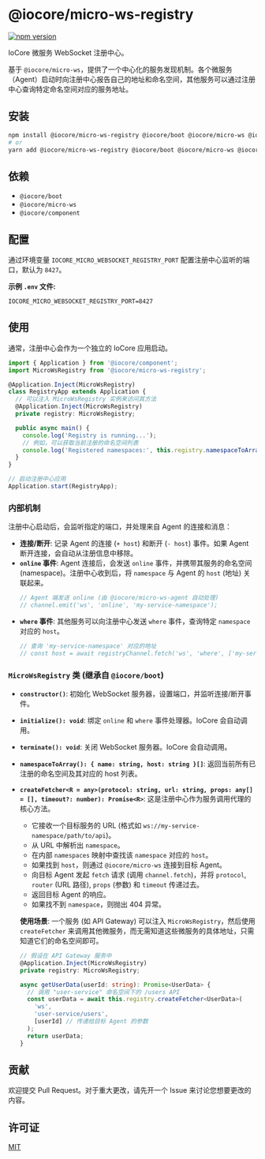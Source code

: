 # @iocore/micro-ws-registry

[![npm version](https://badge.fury.io/js/%40iocore%2Fmicro-ws-registry.svg)](https://badge.fury.io/js/%40iocore%2Fmicro-ws-registry)

IoCore 微服务 WebSocket 注册中心。

基于 `@iocore/micro-ws`，提供了一个中心化的服务发现机制。各个微服务（Agent）启动时向注册中心报告自己的地址和命名空间，其他服务可以通过注册中心查询特定命名空间对应的服务地址。

## 安装

```bash
npm install @iocore/micro-ws-registry @iocore/boot @iocore/micro-ws @iocore/component --save
# or
yarn add @iocore/micro-ws-registry @iocore/boot @iocore/micro-ws @iocore/component
```

## 依赖

*   `@iocore/boot`
*   `@iocore/micro-ws`
*   `@iocore/component`

## 配置

通过环境变量 `IOCORE_MICRO_WEBSOCKET_REGISTRY_PORT` 配置注册中心监听的端口，默认为 `8427`。

**示例 `.env` 文件:**

```env
IOCORE_MICRO_WEBSOCKET_REGISTRY_PORT=8427
```

## 使用

通常，注册中心会作为一个独立的 IoCore 应用启动。

```typescript
import { Application } from '@iocore/component';
import MicroWsRegistry from '@iocore/micro-ws-registry';

@Application.Inject(MicroWsRegistry)
class RegistryApp extends Application {
  // 可以注入 MicroWsRegistry 实例来访问其方法
  @Application.Inject(MicroWsRegistry)
  private registry: MicroWsRegistry;

  public async main() {
    console.log('Registry is running...');
    // 例如，可以获取当前注册的命名空间列表
    console.log('Registered namespaces:', this.registry.namespaceToArray());
  }
}

// 启动注册中心应用
Application.start(RegistryApp);
```

### 内部机制

注册中心启动后，会监听指定的端口，并处理来自 Agent 的连接和消息：

*   **连接/断开**: 记录 Agent 的连接 (`+ host`) 和断开 (`- host`) 事件。如果 Agent 断开连接，会自动从注册信息中移除。
*   **`online` 事件**: Agent 连接后，会发送 `online` 事件，并携带其服务的命名空间 (namespace)。注册中心收到后，将 `namespace` 与 Agent 的 `host` (地址) 关联起来。
    ```typescript
    // Agent 端发送 online (由 @iocore/micro-ws-agent 自动处理)
    // channel.emit('ws', 'online', 'my-service-namespace');
    ```
*   **`where` 事件**: 其他服务可以向注册中心发送 `where` 事件，查询特定 `namespace` 对应的 `host`。
    ```typescript
    // 查询 'my-service-namespace' 对应的地址
    // const host = await registryChannel.fetch('ws', 'where', ['my-service-namespace']);
    ```

### `MicroWsRegistry` 类 (继承自 `@iocore/boot`)

*   **`constructor()`**: 初始化 WebSocket 服务器，设置端口，并监听连接/断开事件。
*   **`initialize(): void`**: 绑定 `online` 和 `where` 事件处理器。IoCore 会自动调用。
*   **`terminate(): void`**: 关闭 WebSocket 服务器。IoCore 会自动调用。
*   **`namespaceToArray(): { name: string, host: string }[]`**: 返回当前所有已注册的命名空间及其对应的 host 列表。
*   **`createFetcher<R = any>(protocol: string, url: string, props: any[] = [], timeout?: number): Promise<R>`**: 这是注册中心作为服务调用代理的核心方法。
    *   它接收一个目标服务的 URL (格式如 `ws://my-service-namespace/path/to/api`)。
    *   从 URL 中解析出 `namespace`。
    *   在内部 `namespaces` 映射中查找该 `namespace` 对应的 `host`。
    *   如果找到 `host`，则通过 `@iocore/micro-ws` 连接到目标 Agent。
    *   向目标 Agent 发起 `fetch` 请求 (调用 `channel.fetch`)，并将 `protocol`, `router` (URL 路径), `props` (参数) 和 `timeout` 传递过去。
    *   返回目标 Agent 的响应。
    *   如果找不到 `namespace`，则抛出 404 异常。

    **使用场景**: 一个服务 (如 API Gateway) 可以注入 `MicroWsRegistry`，然后使用 `createFetcher` 来调用其他微服务，而无需知道这些微服务的具体地址，只需知道它们的命名空间即可。
    ```typescript
    // 假设在 API Gateway 服务中
    @Application.Inject(MicroWsRegistry)
    private registry: MicroWsRegistry;

    async getUserData(userId: string): Promise<UserData> {
      // 调用 "user-service" 命名空间下的 /users API
      const userData = await this.registry.createFetcher<UserData>(
        'ws',
        'user-service/users',
        [userId] // 传递给目标 Agent 的参数
      );
      return userData;
    }
    ```

## 贡献

欢迎提交 Pull Request。对于重大更改，请先开一个 Issue 来讨论您想要更改的内容。

## 许可证

[MIT](LICENSE)

